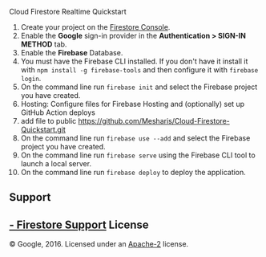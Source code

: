 Cloud Firestore Realtime Quickstart



 1. Create your project on the [Firestore Console](https://console.firebase.google.com).
 1. Enable the **Google** sign-in provider in the **Authentication > SIGN-IN METHOD** tab.
 1. Enable the **Firebase** Database.
 1. You must have the Firebase CLI installed. If you don't have it install it with `npm install -g firebase-tools` and then configure it with `firebase login`.
 1. On the command line run `firebase init` and select the Firebase project you have created.
 2. Hosting: Configure files for Firebase Hosting and (optionally) set up GitHub Action deploys
 3. add file to public https://github.com/Mesharis/Cloud-Firestore-Quickstart.git
 4. On the command line run `firebase use --add` and select the Firebase project you have created.
 5. On the command line run `firebase serve` using the Firebase CLI tool to launch a local server.
 6. On the command line run `firebase deploy` to deploy the application.


Support
-------
[- Firestore Support](https://mesharis.github.io)
License
-------
© Google, 2016. Licensed under an [Apache-2](../LICENSE) license.
